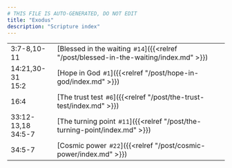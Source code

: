 ```yaml
---
# THIS FILE IS AUTO-GENERATED, DO NOT EDIT
title: "Exodus"
description: "Scripture index"
---
```


|  |  |
| --- | --- |
| 3:7-8,10-11 | [Blessed in the waiting<span style="font-size:smaller; padding-left:0.5em;">#14</span>]({{<relref "/post/blessed-in-the-waiting/index.md" >}}) |
| 14:21,30-31 <br/> 15:2 | [Hope in God<span style="font-size:smaller; padding-left:0.5em;">#1</span>]({{<relref "/post/hope-in-god/index.md" >}}) |
| 16:4 | [The trust test<span style="font-size:smaller; padding-left:0.5em;">#6</span>]({{<relref "/post/the-trust-test/index.md" >}}) |
| 33:12-13,18 <br/> 34:5-7 | [The turning point<span style="font-size:smaller; padding-left:0.5em;">#11</span>]({{<relref "/post/the-turning-point/index.md" >}}) |
| 34:5-7 | [Cosmic power<span style="font-size:smaller; padding-left:0.5em;">#22</span>]({{<relref "/post/cosmic-power/index.md" >}}) |
